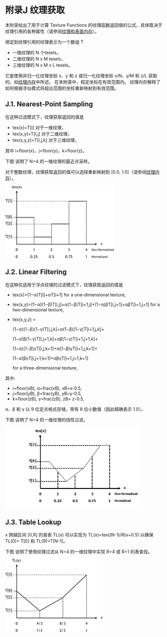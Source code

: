 # 附录J 纹理获取
本附录给出了用于计算 Texture Functions 的纹理函数返回值的公式，具体取决于纹理引用的各种属性（请参阅[纹理和表面内存](https://docs.nvidia.com/cuda/cuda-c-programming-guide/index.html#texture-and-surface-memory)）。

绑定到纹理引用的纹理表示为一个数组 T

* 一维纹理的 N 个texels，
* 二维纹理的 N x M texels，
* 三维纹理的 N x M x L texels。

它是使用非归一化纹理坐标 x、y 和 z 或归一化纹理坐标 x/N、y/M 和 z/L 获取的，如[纹理内存](https://docs.nvidia.com/cuda/cuda-c-programming-guide/index.html#texture-memory)中所述。 在本附录中，假定坐标在有效范围内。 纹理内存解释了如何根据寻址模式将超出范围的坐标重新映射到有效范围。

## J.1. Nearest-Point Sampling
在这种过滤模式下，纹理获取返回的值是

* tex(x)=T[i] 对于一维纹理，
* tex(x,y)=T[i,j] 对于二维纹理，
* tex(x,y,z)=T[i,j,k] 对于三维纹理，

其中 i=floor(x)，j=floor(y)，k=floor(z)。

下图 说明了 N=4 的一维纹理的最近点采样。

对于整数纹理，纹理获取返回的值可以选择重新映射到 [0.0, 1.0]（请参阅[纹理内存](https://docs.nvidia.com/cuda/cuda-c-programming-guide/index.html#texture-memory)）。


![near](nearest-point-sampling-of-1-d-texture-of-4-texels.png)


## J.2. Linear Filtering
在这种仅适用于浮点纹理的过滤模式下，纹理获取返回的值是
* tex(x)=(1−α)T[i]+αT[i+1] for a one-dimensional texture,
* tex(x,y)=(1−α)(1−β)T[i,j]+α(1−β)T[i+1,j]+(1−α)βT[i,j+1]+αβT[i+1,j+1] for a two-dimensional texture,
* tex(x,y,z) =

    (1−α)(1−β)(1−γ)T[i,j,k]+α(1−β)(1−γ)T[i+1,j,k]+

    (1−α)β(1−γ)T[i,j+1,k]+αβ(1−γ)T[i+1,j+1,k]+

    (1−α)(1−β)γT[i,j,k+1]+α(1−β)γT[i+1,j,k+1]+

    (1−α)βγT[i,j+1,k+1]+αβγT[i+1,j+1,k+1]

    for a three-dimensional texture,

其中:

* i=floor(xB), α=frac(xB), xB=x-0.5,
* j=floor(yB), β=frac(yB), yB=y-0.5,
* k=floor(zB), γ=frac(zB), zB= z-0.5,

α、β 和 γ 以 9 位定点格式存储，带有 8 位小数值（因此精确表示 1.0）。

下图 说明了 N=4 的一维纹理的线性过滤。

![](linear-filtering-of-1-d-texture-of-4-texels.png)

## J.3. Table Lookup
x 跨越区间 [0,R] 的查表 TL(x) 可以实现为 TL(x)=tex((N-1)/R)x+0.5) 以确保 TL(0)= T[0] 和 TL(R)=T[N-1]。

下图 说明了使用纹理过滤从 N=4 的一维纹理中实现 R=4 或 R=1 的表查找。

![](1-d-table-lookup-using-linear-filtering.png)